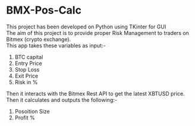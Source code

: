 # BMX-Pos-Calc   
This project has been developed on Python using TKinter for GUI   
The aim of this project is to provide proper Risk Management to traders on Bitmex (crypto exchange).  
This app takes these variables as input:-   
1. BTC capital  
2. Entry Price  
3. Stop Loss  
4. Exit Price  
5. Risk in %  
  
Then it interacts with the Bitmex Rest API to get the latest XBTUSD price. Then it calculates and outputs the following:-   
1. Posoition Size   
2. Profit %  
